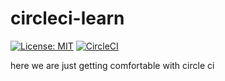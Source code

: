 # circleci-learn

[![License: MIT](https://img.shields.io/badge/License-MIT-yellow.svg)](https://opensource.org/licenses/MIT)
[![CircleCI](https://circleci.com/gh/C5m7b4/circleci-learn/tree/master.svg?style=svg)](https://circleci.com/gh/C5m7b4/circleci-learn/tree/master)

here we are just getting comfortable with circle ci